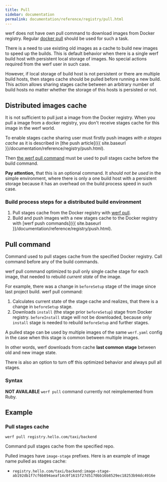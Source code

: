 ```yaml
---
title: Pull
sidebar: documentation
permalink: documentation/reference/registry/pull.html
---
```


werf does not have own pull command to download images from Docker registry. Regular [docker pull](https://docs.docker.com/engine/reference/commandline/pull/) should be used for such a task.

There is a need to use existing old images as a cache to build new images to speed up the builds. This is default behavior when there is a single werf build host with persistent local storage of images. No special actions required from the werf user in such case.

However, if local storage of build host is not persistent or there are multiple build hosts, then stages cache should be pulled before running a new build. This action allows sharing stages cache between an arbitrary number of build hosts no matter whether the storage of this hosts is persisted or not.

## Distributed images cache

It is not sufficient to pull just a image from the Docker registry. When you pull a image from a docker registry, you don't receive stages cache for this image in the werf world.

To enable stages cache sharing user must firstly push images _with a stages cache_ as it is described in [the push article]({{ site.baseurl }}/documentation/reference/registry/push.html).

Then [the werf pull command](#werf-pull) must be used to pull stages cache before the build command.

**Pay attention,** that this is an optional command. It _should not be used_ in the simple environment, where there is only a one build host with a persistent storage because it has an overhead on the build process speed in such case.

### Build process steps for a distributed build environment

1. Pull stages cache from the Docker registry with [werf pull](#werf-pull).
2. Build and push images with a new stages cache to the Docker registry with [werf push commands]({{ site.baseurl }}/documentation/reference/registry/push.html).

## Pull command

Command used to pull stages cache from the specified Docker registry. Call command before any of the build commands.

werf pull command optimized to pull only single cache stage for each image, that needed to rebuild _current state_ of the image.

For example, there was a change in `beforeSetup` stage of the image since last project build. werf pull command:

1. Calculates current state of the stage cache and realizes, that there is a change in `beforeSetup` stage.
2. Downloads `install` (the stage prior `beforeSetup`) stage from Docker registry. `beforeInstall` stage will not be downloaded, because only `install` stage is needed to rebuild `beforeSetup` and further stages.

A pulled stage can be used by multiple images of the same `werf.yaml` config in the case when this stage is common between multiple images.

In other words, werf downloads from cache **last common stage** between old and new image state.

There is also an option to turn off this optimized behavior and always pull all stages.

### Syntax

**NOT AVAILABLE** `werf pull` command currently not reimplemented from Ruby.

## Example

### Pull stages cache

```shell
werf pull registry.hello.com/taxi/backend
```

Command pull stages cache from the specified repo.

Pulled images have `image-stage` prefixes. Here is an example of image name pulled as stages cache:

* `registry.hello.com/taxi/backend:image-stage-ab192db1f7cf6b894aeaf14c0f1615f27d5170bb16b8529ec18253b94dc4916e`
